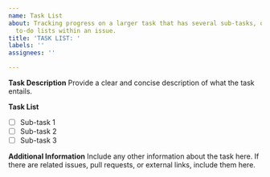 ```yaml
---
name: Task List
about: Tracking progress on a larger task that has several sub-tasks, or for creating
  to-do lists within an issue.
title: 'TASK LIST: '
labels: ''
assignees: ''

---
```


**Task Description**
Provide a clear and concise description of what the task entails.

**Task List**
- [ ] Sub-task 1
- [ ] Sub-task 2
- [ ] Sub-task 3

**Additional Information**
Include any other information about the task here. If there are related issues, pull requests, or external links, include them here.
